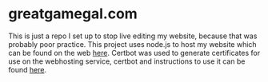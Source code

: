 # greatgamegal.com
This is just a repo I set up to stop live editing my website, because that was probably poor practice.
This project uses node.js to host my website which can be found on the web [here](https://www.greatgamegal.com).
Certbot was used to generate certificates for use on the webhosting service, certbot and instructions to use it can be found [here](https://certbot.eff.org/).